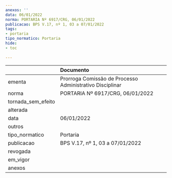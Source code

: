```yaml
---
anexos: ''
data: 06/01/2022
norma: PORTARIA Nº 6917/CRG, 06/01/2022
publicacao: BPS V.17, nº 1, 03 a 07/01/2022
tags:
- portaria
tipo_normatico: Portaria
hide: 
- toc 
 
---
```


|                    | Documento                                                |
|:-------------------|:---------------------------------------------------------|
| ementa             | Prorroga Comissão de Processo Administrativo Disciplinar |
| norma              | PORTARIA Nº 6917/CRG, 06/01/2022                         |
| tornada_sem_efeito |                                                          |
| alterada           |                                                          |
| data               | 06/01/2022                                               |
| outros             |                                                          |
| tipo_normatico     | Portaria                                                 |
| publicacao         | BPS V.17, nº 1, 03 a 07/01/2022                          |
| revogada           |                                                          |
| em_vigor           |                                                          |
| anexos             |                                                          |